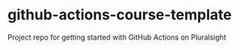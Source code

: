 # github-actions-course-template

Project repo for getting started with GitHub Actions on Pluralsight
